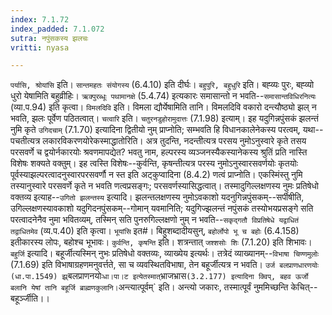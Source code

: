 ```yaml
---
index: 7.1.72
index_padded: 7.1.072
sutra: नपुंसकस्य झलचः
vritti: nyasa

---
```

`पर्यासि, श्रोयांसि` इति। `सान्तमहतः संयोगस्य` (6.4.10) इति दीर्घः। `बहुपुरि, बहुधुरि` इति। बह्व्यः पुरः, बह्व्यो धुरो येषामिति बहुव्रीहिः। `ऋक्पुरब्धूः पथामानक्षे` (5.4.74) इत्यकारः समासान्तो न भवति--`समासान्तविधिरनित्यः` (व्या.प.94) इति कृत्वा। `विमलदिवि` इति। विमला द्यौर्येषामिति तानि। विमलदिवि वकारो दन्त्यौष्ठ्यो झल् न भवति, झलः पूर्वेण पठितत्वात्। `चत्वारि` इति। `चतुरनडुहोरामुदात्तः` (7.1.98) इत्याम्।
इह यदुगिन्नपुंसकं झलन्तं नुमि कृते `उगिदचाम्` (7.1.70) इत्यादिना द्वितीयो नुम् प्राप्नोति; सम्भवति हि विधानकालेनेकस्य परत्वम्, यथा--पचतीत्यत्र लकारविकरणयोरेकस्माद्धातोरिति। अत्र तुदन्ति, नदन्तीत्यत्र परसय नुमोऽनुस्वारे कृते तसय परसवर्णे च द्वयोर्नकारयोः श्रवणमापद्येत? भवतु नाम, हल्परस्य व्यञ्जनस्यैकस्यानेकस्य श्रुतिं प्रति नास्ति विशेषः शक्यते वक्तुम्। इह त्वस्ति विशेषः--कुर्वन्ति, कृषन्तीत्यत्र परस्य नुमोऽनुस्वारसवर्णयोः कृतयोः पूर्वस्याझल्परत्वादनुस्वारपरसवर्णौ न स्त इति अट्कुप्वादिना (8.4.2) णत्वं प्राप्नोति। एकस्मिंस्तु नुमि तस्यानुस्वारे परसवर्णे कृते न भवति णत्वप्रसङ्गः; परसवर्णस्यासिद्धत्वात्। तस्मादुगिल्लक्षणस्य नुमः प्रतिषेधो वक्तव्य इत्याह--`उगितो झलन्तस्य` इत्यादि। झलन्तलक्षणस्य नुमोऽवकाशो यदनुगिन्नपुंसकम्--सर्पीषीति, उगिल्लक्षणस्यावकाशो यदुगिदनपुंसकम्--गोमान् यवमानिति; यदुगिज्झलन्तं नपुंसकं तस्योभयप्रसङ्गे सति परत्वादनेनैव नुमा भवितव्यम्, तस्मिन् सति पुनरुगिल्लक्षणो नुम् न भवति--`सकृद्गतौ विप्रतिषेधे यद्वाधितं तद्वाधितमेव` (व्य.प.40) इति कृत्वा। `भूयांसि` इत#। बिहुशब्दादीयसुन्, `बहोर्लोपो भू च बहोः` (6.4.158) इतीकारस्य लोपः, बहोश्च भूभावः। `कुर्वन्ति, कृषन्ति` इति। शत्रन्तात् `जश्शसोः शिः` (7.1.20) इति शिभावः।
`बहुर्जि` इत्यादि। बहूर्जीत्यस्मिन् नुभः प्रतिषेधो वक्तव्यः, व्याख्येय इत्यर्थः। तत्रेदं व्याख्यानम्--`विभाषा चिण्णमुलोः` (7.1.69) इति विभाषाग्रहणमनुवर्त्तते, सा च व्यवस्थितविभाषा, तेन बहूर्जीत्यत्र न भवति। `उर्ज बलप्राणधारणयोः (धा.पा.1549) झ्र्`बलप्राणनयोः` धा।पा।ट इत्येतस्मात् `भ्राजभ्रास` (3.2.177) इत्यादिना क्विप्, बहव ऊर्जो बलानि येषां तानि बहूर्जि ब्राह्मणकुलानि।
`अन्त्यात्पूर्वम्` इति। अन्त्यो जकारः, तस्मात्पूर्वं नुममिच्छन्ति केचित्--बहूर्ञ्जीति।।